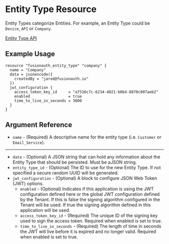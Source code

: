 # Entity Type Resource

Entity Types categorize Entities. For example, an Entity Type could be `Device`, `API` or `Company`.

[Entity Type API](https://fusionauth.io/docs/v1/tech/apis/entity-management/entity-types/#create-an-entity-type)

## Example Usage

```hcl
resource "fusionauth_entity_type" "company" {
  name = "Company"
  data = jsonencode({
    createdBy = "jared@fusionauth.io"
  })
  jwt_configuration {
    access_token_key_id     = "a7516c7c-6234-4021-b0b4-8870c807aeb2"
    enabled                 = true
    time_to_live_in_seconds = 3600
  }
}
```

## Argument Reference

* `name` - (Required) A descriptive name for the entity type (i.e. `Customer` or `Email_Service`).

---

* `data` - (Optional) A JSON string that can hold any information about the Entity Type that should be persisted. Must be aJSON string.
* `entity_type_id` - (Optional) The ID to use for the new Entity Type. If not specified a secure random UUID will be generated.
* `jwt_configuration` - (Optional) A block to configure JSON Web Token (JWT) options.
  * `enabled` - (Optional) Indicates if this application is using the JWT configuration defined here or the global JWT
      configuration defined by the Tenant. If this is false the signing algorithm configured in the Tenant will be used.
      If true the signing algorithm defined in this application will be used.
  * `access_token_key_id` - (Required) The unique ID of the signing key used to sign the access token. Required when
      enabled is set to true.
  * `time_to_live_in_seconds` - (Required) The length of time in seconds the JWT will live before it is expired and no longer valid. Required when enabled is set to true.
